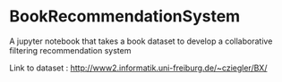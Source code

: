# BookRecommendationSystem

A jupyter notebook that takes a book dataset to develop a collaborative filtering recommendation system

Link to dataset : http://www2.informatik.uni-freiburg.de/~cziegler/BX/
